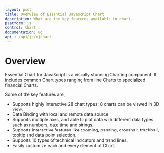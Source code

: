```yaml
---
layout: post
title: Overview of Essential Javascript Chart
description: What are the key features available in chart.                                                   
platform: js
control: Chart
documentation: ug
api : /api/js/ejchart
---
```


# Overview

Essential Chart for JavaScript is a visually stunning Charting component. It includes common Chart types ranging from line Charts to specialized financial Charts.

Some of the key features are,

* Supports highly interactive 28 chart types; 8 charts can be viewed in 3D view.
* Data Binding with local and remote data source.
* Supports multiple axes, and able to plot data with different data types such as numbers, date time and strings.
* Supports interactive features like zooming, panning, crosshair, trackball, tooltip and data point selection.
* Supports 10 types of technical indicators and trend lines.
* Easily customize each and every element of Chart.